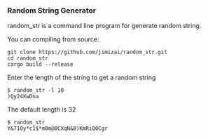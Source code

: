 ### Random String Generator

random_str is a command line program for generate random string.

You can compiling from source:

```
git clone https://github.com/jimizai/random_str.git
cd random_str
cargo build --release
```

Enter the length of the string to get a random string

```
$ random_str -l 10
)Qy24XwDna
```

The default length is 32

```
$ random_str
Y&71Oy*c1$*m0m@0CXqN&8)KmRiQ0Cgr
```
